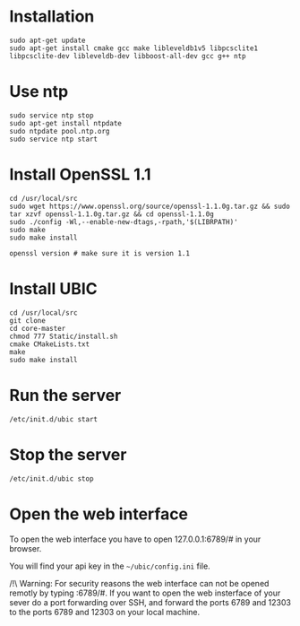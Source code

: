 Installation
===
```
sudo apt-get update
sudo apt-get install cmake gcc make libleveldb1v5 libpcsclite1 libpcsclite-dev libleveldb-dev libboost-all-dev gcc g++ ntp
```


Use ntp
===
```
sudo service ntp stop
sudo apt-get install ntpdate  
sudo ntpdate pool.ntp.org
sudo service ntp start
```

Install OpenSSL 1.1
===
```
cd /usr/local/src
sudo wget https://www.openssl.org/source/openssl-1.1.0g.tar.gz && sudo tar xzvf openssl-1.1.0g.tar.gz && cd openssl-1.1.0g
sudo ./config -Wl,--enable-new-dtags,-rpath,'$(LIBRPATH)'
sudo make
sudo make install

openssl version # make sure it is version 1.1
```

Install UBIC
===
```
cd /usr/local/src
git clone 
cd core-master
chmod 777 Static/install.sh
cmake CMakeLists.txt
make
sudo make install
```

Run the server
===
```
/etc/init.d/ubic start
```

Stop the server
===
```
/etc/init.d/ubic stop
```

Open the web interface
===
To open the web interface you have to open 127.0.0.1:6789/#<apiKey> in your browser.

You will find your api key in the ```~/ubic/config.ini``` file.

/!\ Warning: For security reasons the web interface can not be opened remotly by typing <your server ip>:6789/#<apiKey>.
If you want to open the web insterface of your sever do a port forwarding over SSH, and forward the ports 6789 and 12303 to the ports 6789 and 12303 on your local machine.
